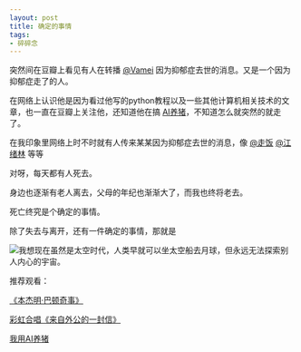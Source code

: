 ```yaml
---
layout: post
title: 确定的事情
tags:
- 碎碎念
---
```


突然间在豆瓣上看见有人在转播 [@Vamei](https://www.douban.com/people/ztftom/) 因为抑郁症去世的消息。又是一个因为抑郁症走了的人。

在网络上认识他是因为看过他写的python教程以及一些其他计算机相关技术的文章，也一直在豆瓣上关注他，还知道他在搞 [AI养猪](https://www.douban.com/note/687052558/)，不知道怎么就突然的就走了。

在我印象里网络上时不时就有人传来某某因为抑郁症去世的消息，像 [@走饭](https://weibo.com/xiaofan116) [@江绪林](https://weibo.com/u/1880142780) 等等

对呀，每天都有人死去。

身边也逐渐有老人离去，父母的年纪也渐渐大了，而我也终将老去。

死亡终究是个确定的事情。

除了失去与离开，还有一件确定的事情，那就是

![我想现在虽然是太空时代，人类早就可以坐太空船去月球，但永远无法探索别人内心的宇宙。](https://f.xavierskip.com/i/4a8671647392690d785899c82cd3f382301a0b9530e83dfecdf3f1582fab6735.jpg)





推荐观看：

[《本杰明·巴顿奇事》](https://movie.douban.com/subject/1485260/)

[彩虹合唱《来自外公的一封信》](https://www.bilibili.com/video/av44354464)

[我用AI养猪](https://www.yixi.tv/speech/724)